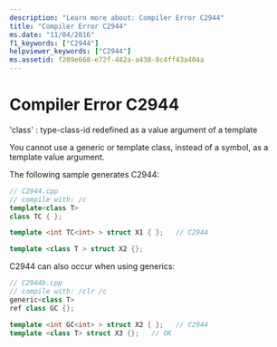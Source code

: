 ```yaml
---
description: "Learn more about: Compiler Error C2944"
title: "Compiler Error C2944"
ms.date: "11/04/2016"
f1_keywords: ["C2944"]
helpviewer_keywords: ["C2944"]
ms.assetid: f209e668-e72f-442a-a438-8c4ff43a404a
---
```

# Compiler Error C2944

'class' : type-class-id redefined as a value argument of a template

You cannot use a generic or template class, instead of a symbol, as a template value argument.

The following sample generates C2944:

```cpp
// C2944.cpp
// compile with: /c
template<class T>
class TC { };

template <int TC<int> > struct X1 { };   // C2944

template <class T > struct X2 {};
```

C2944 can also occur when using generics:

```cpp
// C2944b.cpp
// compile with: /clr /c
generic<class T>
ref class GC {};

template <int GC<int> > struct X2 { };   // C2944
template <class T> struct X3 {};   // OK
```
